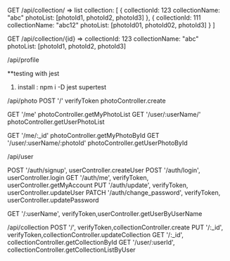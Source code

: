 GET /api/collection/
=> list collection:
[
    {
        collectionId: 123
        collectionName: "abc"
        photoList: [photoId1, photoId2, photoId3]
    },
    {
        collectionId: 111
        collectionName: "abc12"
        photoList: [photoId01, photoId02, photoId3]
    }
]

GET /api/collection/{id} 
=> collectionId: 123
   collectionName: "abc"
   photoList: [photoId1, photoId2, photoId3]

/api/profile

 **testing with jest
 1. install : npm i -D jest supertest

/api/photo
POST  '/'                           verifyToken photoController.create

GET  '/me'                          photoController.getMyPhotoList
GET  '/user/:userName/'             photoController.getUserPhotoList

GET  '/me/:_id'                     photoController.getMyPhotoById
GET  '/user/:userName/:photoId'     photoController.getUserPhotoById

/api/user

POST    '/auth/signup',             userController.createUser
POST    '/auth/login',              userController.login
GET     '/auth/me',                 verifyToken, userController.getMyAccount
PUT     '/auth/update',             verifyToken, userController.updateUser
PATCH   '/auth/change_password',    verifyToken, userController.updatePassword

GET     '/:userName',               verifyToken,userController.getUserByUserName

/api/collection
POST    '/',                verifyToken,collectionController.create
PUT     '/:_id',            verifyToken,collectionController.updateCollection
GET     '/:_id',            collectionController.getCollectionById
GET     '/user/:userId',    collectionController.getCollectionListByUser